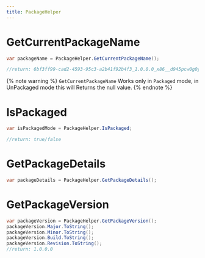 ```yaml
---
title: PackageHelper
---
```


# GetCurrentPackageName

```cs
var packageName = PackageHelper.GetCurrentPackageName();

//return: 6bf3ff99-cad2-4593-95c3-a2b41f92b4f3_1.0.0.0_x86__d945pcw0g0yx4
```

{% note warning %}
`GetCurrentPackageName` Works only in `Packaged` mode, in UnPackaged mode this will Returns the null value.
{% endnote %}


# IsPackaged

```cs
var isPackagedMode = PackageHelper.IsPackaged;

//return: true/false 
```
# GetPackageDetails

```cs
var packageDetails = PackageHelper.GetPackageDetails();
```

# GetPackageVersion

```cs
var packageVersion = PackageHelper.GetPackageVersion();
packageVersion.Major.ToString();
packageVersion.Minor.ToString();
packageVersion.Build.ToString();
packageVersion.Revision.ToString();
//return: 1.0.0.0
```
